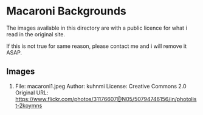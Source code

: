 # Macaroni Backgrounds

The images available in this directory are with a public licence
for what i read in the original site.

If this is not true for same reason, please contact me and i will remove it
ASAP.

## Images

1. File: macaroni1.jpeg
   Author: kuhnmi
   License: Creative Commons 2.0
   Original URL: https://www.flickr.com/photos/31176607@N05/50794746156/in/photolist-2koymns

